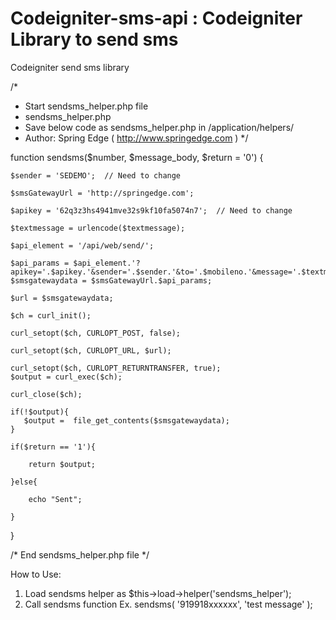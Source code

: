# Codeigniter-sms-api : Codeigniter Library to send sms
Codeigniter send sms library


/*
 * Start sendsms_helper.php file
 * sendsms_helper.php
 * Save below code as sendsms_helper.php in /application/helpers/ 
 * Author: Spring Edge ( http://www.springedge.com )
 */

function sendsms($number, $message_body, $return = '0')
{

    $sender = 'SEDEMO';  // Need to change
    
    $smsGatewayUrl = 'http://springedge.com';
    
    $apikey = '62q3z3hs4941mve32s9kf10fa5074n7';  // Need to change   
	
    $textmessage = urlencode($textmessage);
    
    $api_element = '/api/web/send/';
    
    $api_params = $api_element.'?apikey='.$apikey.'&sender='.$sender.'&to='.$mobileno.'&message='.$textmessage;    
    $smsgatewaydata = $smsGatewayUrl.$api_params;
    
    $url = $smsgatewaydata;
    
    $ch = curl_init();
    
    curl_setopt($ch, CURLOPT_POST, false);
    
    curl_setopt($ch, CURLOPT_URL, $url);
    
    curl_setopt($ch, CURLOPT_RETURNTRANSFER, true);
    $output = curl_exec($ch);
    
    curl_close($ch);
    
    if(!$output){
       $output =  file_get_contents($smsgatewaydata);
    }
    
    if($return == '1'){
    
        return $output;        
        
    }else{
    
        echo "Sent";
        
    }
    
}

/* End sendsms_helper.php file  */



 How to Use: 
  1. Load sendsms helper as $this->load->helper('sendsms_helper');
  2. Call sendsms function Ex. sendsms( '919918xxxxxx', 'test message' );
